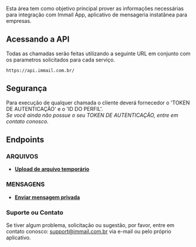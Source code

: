 Esta área tem como objetivo principal prover as informações necessárias para integração com Immail App, aplicativo de mensageria instatânea para empresas.

## Acessando a API

Todas as chamadas serão feitas utilizando a seguinte URL em conjunto com os parametros solicitados para cada serviço.

```
https://api.immail.com.br/
```
## Segurança

Para execução de qualquer chamada o cliente deverá fornecedor o 'TOKEN DE AUTENTICAÇÃO' e o 'ID DO PERFIL'.<br>
_Se você ainda não possue o seu TOKEN DE AUTENTICAÇÃO, entre em contato conosco._

## Endpoints

### ARQUIVOS

- **[Upload de arquivo temporário](v1/files/upload-temp-file.md)**

### MENSAGENS

- **[Enviar mensagem privada](v1/messages/send-private-message.md)**

### Suporte ou Contato

Se tiver algum problema, solicitação ou sugestão, por favor, entre em contato conosco: support@immail.com.br via e-mail ou pelo próprio aplicativo.
